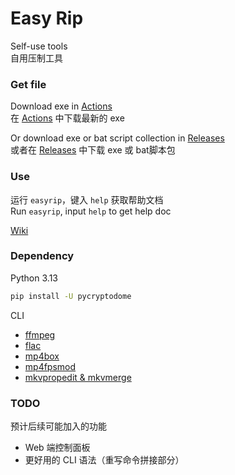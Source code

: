 # Easy Rip

Self-use tools  
自用压制工具

### Get file

Download exe in [Actions](https://github.com/op200/EasyRip/actions)  
在 [Actions](https://github.com/op200/EasyRip/actions) 中下载最新的 exe

Or download exe or bat script collection in [Releases](https://github.com/op200/EasyRip/releases)  
或者在 [Releases](https://github.com/op200/EasyRip/releases) 中下载 exe 或 bat脚本包

### Use

运行 `easyrip`，键入 `help` 获取帮助文档  
Run `easyrip`, input `help` to get help doc

[Wiki](https://github.com/op200/EasyRip/wiki)

### Dependency

Python 3.13
```bash
pip install -U pycryptodome
```

CLI
* [ffmpeg](https://ffmpeg.org/)
* [flac](https://xiph.org/flac/)
* [mp4box](https://gpac.io/)
* [mp4fpsmod](https://github.com/nu774/mp4fpsmod)
* [mkvpropedit & mkvmerge](https://mkvtoolnix.download/)

### TODO

预计后续可能加入的功能

* Web 端控制面板
* 更好用的 CLI 语法（重写命令拼接部分）
